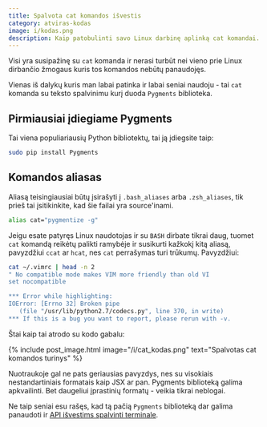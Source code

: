 ```yaml
---
title: Spalvota cat komandos išvestis
category: atviras-kodas
image: i/kodas.png
description: Kaip patobulinti savo Linux darbinę aplinką cat komandai. Ar žinojote, kad su truputį konfigūracijos galite turėti spalvotą išvestį?
---
```


Visi yra susipažinę su `cat` komanda ir nerasi turbūt nei vieno prie Linux dirbančio žmogaus kuris tos komandos nebūtų panaudojęs.

Vienas iš dalykų kuris man labai patinka ir labai seniai naudoju - tai `cat` komanda su teksto spalvinimu kurį duoda `Pygments` biblioteka.

## Pirmiausiai įdiegiame Pygments

Tai viena populiariausių Python bibliotektų, tai ją įdiegsite taip:

```bash
sudo pip install Pygments
```

## Komandos aliasas

Aliasą teisingiausiai būtų įsirašyti į `.bash_aliases` arba `.zsh_aliases`, tik prieš tai įsitikinkite, kad šie failai yra source'inami.

```bash
alias cat="pygmentize -g"
```

Jeigu esate patyręs Linux naudotojas ir su `BASH` dirbate tikrai daug, tuomet `cat` komandą reikėtų palikti ramybėje ir susikurti kažkokį kitą aliasą, pavyzdžiui `ccat` ar `hcat`, nes `cat` perrašymas turi trūkumų. Pavyzdžiui:

```bash
cat ~/.vimrc | head -n 2
" No compatible mode makes VIM more friendly than old VI
set nocompatible

*** Error while highlighting:
IOError: [Errno 32] Broken pipe
   (file "/usr/lib/python2.7/codecs.py", line 370, in write)
*** If this is a bug you want to report, please rerun with -v.
```

Štai kaip tai atrodo su kodo gabalu:

{% include post_image.html image="/i/cat_kodas.png" text="Spalvotas cat komandos turinys" %}

Nuotraukoje gal ne pats geriausias pavyzdys, nes su visokiais nestandartiniais formatais kaip JSX ar pan. Pygments biblioteką galima apkvailinti. Bet daugeliui įprastinių formatų - veikia tikrai neblogai.

Ne taip seniai esu rašęs, kad tą pačią `Pygments` biblioteką dar galima panaudoti ir [API išvestims spalvinti terminale](/atviras-kodas/spalvota-bash-isvestis-api-testavimui).
